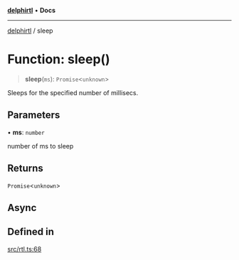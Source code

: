 [**delphirtl**](../README.md) • **Docs**

***

[delphirtl](../globals.md) / sleep

# Function: sleep()

> **sleep**(`ms`): `Promise`\<`unknown`\>

Sleeps for the specified number of millisecs.

## Parameters

• **ms**: `number`

number of ms to sleep

## Returns

`Promise`\<`unknown`\>

## Async

## Defined in

[src/rtl.ts:68](https://github.com/chuacw/delphirtl/blob/b363681ceafc5201b1500ec74e5ca8bda65687c6/src/rtl.ts#L68)
